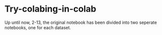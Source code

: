 # Try-colabing-in-colab
Up until now, 2-13, the original notebook has been divided into two seperate notebooks, one for each dataset.
